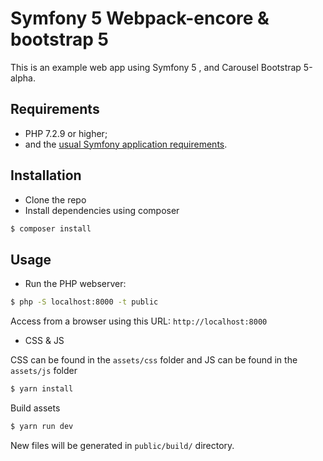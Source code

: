 Symfony 5 Webpack-encore & bootstrap 5
====================================

This is an example web app using  Symfony 5 , and Carousel Bootstrap 5-alpha.

Requirements
------------

  * PHP 7.2.9 or higher;
  * and the [usual Symfony application requirements][1].

Installation
------------
- Clone the repo
- Install dependencies using composer


```bash
$ composer install
```

Usage
-----
- Run the PHP webserver:


```bash
$ php -S localhost:8000 -t public
```
 Access from a browser using this URL: `http://localhost:8000`



- CSS & JS 

CSS can be found in the `assets/css` folder and JS can be found in the `assets/js` folder

```bash
$ yarn install
```

Build assets

```bash
$ yarn run dev
```

New files will be generated in `public/build/` directory.




[1]: https://symfony.com/doc/current/reference/requirements.html
